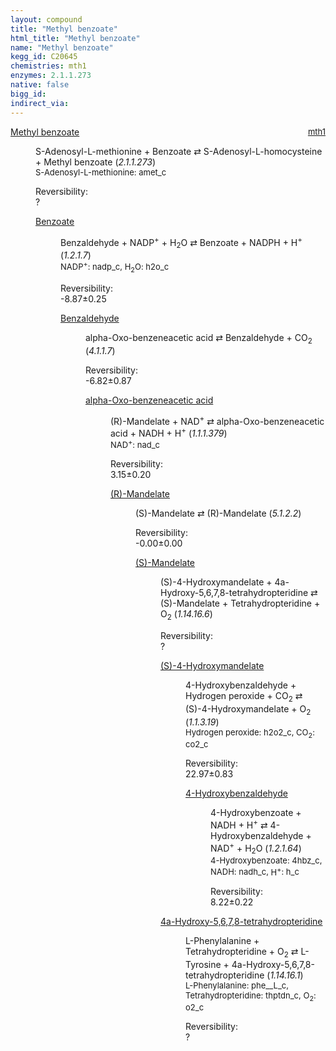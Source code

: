 ```yaml
---
layout: compound
title: "Methyl benzoate"
html_title: "Methyl benzoate"
name: "Methyl benzoate"
kegg_id: C20645
chemistries: mth1
enzymes: 2.1.1.273
native: false
bigg_id:
indirect_via:
---
```

<dl><dt class="rs-product"><a class="link-dark" data-bs-html="true" data-bs-title="KEGG: C20645" data-bs-toggle="tooltip" href="{{ site.url }}{{ site.baseurl }}/compounds/C20645">Methyl benzoate</a><span style="float: right; max-width: 40%"><a class="link-dark opacity-50" href="{{ site.url }}{{ site.baseurl }}/chemistries/mth1" style="font-size: small; word-wrap: anywhere;">mth1</a></span></dt><dd><p>S-Adenosyl-L-methionine + Benzoate ⇄ S-Adenosyl-L-homocysteine + Methyl benzoate (<i>2.1.1.273</i>)<br/><span style="font-size: small;"><span data-bs-html="true" data-bs-title="KEGG: C00019" data-bs-toggle="tooltip">S-Adenosyl-L-methionine</span>: amet_c</span><br/><div class="reversibility_info">Reversibility: <div class="progress"><div aria-valuemax="100" aria-valuemin="0" aria-valuenow="0" class="progress-bar bg-light" role="progressbar" style="width: 100%"></div></div><span>?</span><div class="progress"><div aria-valuemax="10" aria-valuemin="0" aria-valuenow="0" class="progress-bar bg-light" role="progressbar" style="width: 100%"></div></div></div></p><dl><dt><a class="link-dark" data-bs-html="true" data-bs-title="KEGG: C00180" data-bs-toggle="tooltip" href="{{ site.url }}{{ site.baseurl }}/compounds/C00180">Benzoate</a><span style="float: right; max-width: 40%"><a class="link-dark opacity-50" href="{{ site.url }}{{ site.baseurl }}/chemistries/None" style="font-size: small; word-wrap: anywhere;"></a></span></dt><dd><p>Benzaldehyde + NADP<sup>+</sup> + H<sub>2</sub>O ⇄ Benzoate + NADPH + H<sup>+</sup> (<i>1.2.1.7</i>)<br/><span style="font-size: small;"><span data-bs-html="true" data-bs-title="KEGG: C00006" data-bs-toggle="tooltip">NADP<sup>+</sup></span>: nadp_c, <span data-bs-html="true" data-bs-title="KEGG: C00001" data-bs-toggle="tooltip">H<sub>2</sub>O</span>: h2o_c</span><br/><div class="reversibility_info">Reversibility: <div class="progress" style="flex-direction: row-reverse;"><div aria-valuemax="10" aria-valuemin="0" aria-valuenow="-8.8691893521114" class="progress-bar bg-success" role="progressbar" style="width: 88.69%"></div><div aria-valuemax="10" aria-valuemin="0" aria-valuenow="-8.8691893521114" class="progress-bar bg-warning" role="progressbar" style="width: 2.53%"></div></div><span>-8.87±0.25</span><div class="progress"><div aria-valuemax="10" aria-valuemin="0" aria-valuenow="-8.8691893521114" class="progress-bar bg-danger" role="progressbar" style="width: 0%"></div></div></div></p><dl><dt><a class="link-dark" data-bs-html="true" data-bs-title="KEGG: C00261" data-bs-toggle="tooltip" href="{{ site.url }}{{ site.baseurl }}/compounds/C00261">Benzaldehyde</a><span style="float: right; max-width: 40%"><a class="link-dark opacity-50" href="{{ site.url }}{{ site.baseurl }}/chemistries/None" style="font-size: small; word-wrap: anywhere;"></a></span></dt><dd><p>alpha-Oxo-benzeneacetic acid ⇄ Benzaldehyde + CO<sub>2</sub> (<i>4.1.1.7</i>)<br/><div class="reversibility_info">Reversibility: <div class="progress" style="flex-direction: row-reverse;"><div aria-valuemax="10" aria-valuemin="0" aria-valuenow="-6.8202780834434735" class="progress-bar bg-success" role="progressbar" style="width: 68.20%"></div><div aria-valuemax="10" aria-valuemin="0" aria-valuenow="-6.8202780834434735" class="progress-bar bg-warning" role="progressbar" style="width: 8.65%"></div></div><span>-6.82±0.87</span><div class="progress"><div aria-valuemax="10" aria-valuemin="0" aria-valuenow="-6.8202780834434735" class="progress-bar bg-danger" role="progressbar" style="width: 0%"></div></div></div></p><dl><dt><a class="link-dark" data-bs-html="true" data-bs-title="KEGG: C02137" data-bs-toggle="tooltip" href="{{ site.url }}{{ site.baseurl }}/compounds/C02137">alpha-Oxo-benzeneacetic acid</a><span style="float: right; max-width: 40%"><a class="link-dark opacity-50" href="{{ site.url }}{{ site.baseurl }}/chemistries/None" style="font-size: small; word-wrap: anywhere;"></a></span></dt><dd><p>(R)-Mandelate + NAD<sup>+</sup> ⇄ alpha-Oxo-benzeneacetic acid + NADH + H<sup>+</sup> (<i>1.1.1.379</i>)<br/><span style="font-size: small;"><span data-bs-html="true" data-bs-title="KEGG: C00003" data-bs-toggle="tooltip">NAD<sup>+</sup></span>: nad_c</span><br/><div class="reversibility_info">Reversibility: <div class="progress"><div aria-valuemax="100" aria-valuemin="0" aria-valuenow="0" class="progress-bar bg-success" role="progressbar" style="width: 0%"></div></div><span>3.15±0.20</span><div class="progress"><div aria-valuemax="10" aria-valuemin="0" aria-valuenow="3.152439246074379" class="progress-bar bg-danger" role="progressbar" style="width: 31.52%"></div><div aria-valuemax="10" aria-valuemin="0" aria-valuenow="3.152439246074379" class="progress-bar bg-warning" role="progressbar" style="width: 1.99%"></div></div></div></p><dl><dt><a class="link-dark" data-bs-html="true" data-bs-title="KEGG: C01983" data-bs-toggle="tooltip" href="{{ site.url }}{{ site.baseurl }}/compounds/C01983">(R)-Mandelate</a><span style="float: right; max-width: 40%"><a class="link-dark opacity-50" href="{{ site.url }}{{ site.baseurl }}/chemistries/None" style="font-size: small; word-wrap: anywhere;"></a></span></dt><dd><p>(S)-Mandelate ⇄ (R)-Mandelate (<i>5.1.2.2</i>)<br/><div class="reversibility_info">Reversibility: <div class="progress" style="flex-direction: row-reverse;"><div aria-valuemax="10" aria-valuemin="0" aria-valuenow="-0.0006562226610679395" class="progress-bar bg-success" role="progressbar" style="width: 0.01%"></div><div aria-valuemax="10" aria-valuemin="0" aria-valuenow="-0.0006562226610679395" class="progress-bar bg-warning" role="progressbar" style="width: 0.00%"></div></div><span>-0.00±0.00</span><div class="progress"><div aria-valuemax="10" aria-valuemin="0" aria-valuenow="-0.0006562226610679395" class="progress-bar bg-danger" role="progressbar" style="width: 0%"></div></div></div></p><dl><dt><a class="link-dark" data-bs-html="true" data-bs-title="KEGG: C01984" data-bs-toggle="tooltip" href="{{ site.url }}{{ site.baseurl }}/compounds/C01984">(S)-Mandelate</a><span style="float: right; max-width: 40%"><a class="link-dark opacity-50" href="{{ site.url }}{{ site.baseurl }}/chemistries/None" style="font-size: small; word-wrap: anywhere;"></a></span></dt><dd><p>(S)-4-Hydroxymandelate + 4a-Hydroxy-5,6,7,8-tetrahydropteridine ⇄ (S)-Mandelate + Tetrahydropteridine + O<sub>2</sub> (<i>1.14.16.6</i>)<br/><div class="reversibility_info">Reversibility: <div class="progress"><div aria-valuemax="100" aria-valuemin="0" aria-valuenow="0" class="progress-bar bg-light" role="progressbar" style="width: 100%"></div></div><span>?</span><div class="progress"><div aria-valuemax="10" aria-valuemin="0" aria-valuenow="0" class="progress-bar bg-light" role="progressbar" style="width: 100%"></div></div></div></p><dl><dt><a class="link-dark" data-bs-html="true" data-bs-title="KEGG: C03198" data-bs-toggle="tooltip" href="{{ site.url }}{{ site.baseurl }}/compounds/C03198">(S)-4-Hydroxymandelate</a><span style="float: right; max-width: 40%"><a class="link-dark opacity-50" href="{{ site.url }}{{ site.baseurl }}/chemistries/None" style="font-size: small; word-wrap: anywhere;"></a></span></dt><dd><p>4-Hydroxybenzaldehyde + Hydrogen peroxide + CO<sub>2</sub> ⇄ (S)-4-Hydroxymandelate + O<sub>2</sub> (<i>1.1.3.19</i>)<br/><span style="font-size: small;"><span data-bs-html="true" data-bs-title="KEGG: C00027" data-bs-toggle="tooltip">Hydrogen peroxide</span>: h2o2_c, <span data-bs-html="true" data-bs-title="KEGG: C00011" data-bs-toggle="tooltip">CO<sub>2</sub></span>: co2_c</span><br/><div class="reversibility_info">Reversibility: <div class="progress"><div aria-valuemax="100" aria-valuemin="0" aria-valuenow="0" class="progress-bar bg-success" role="progressbar" style="width: 0%"></div></div><span>22.97±0.83</span><div class="progress"><div aria-valuemax="10" aria-valuemin="0" aria-valuenow="22.96983704854385" class="progress-bar bg-danger" role="progressbar" style="width: 229.70%"></div></div></div></p><dl><dt><a class="link-dark" data-bs-html="true" data-bs-title="KEGG: C00633" data-bs-toggle="tooltip" href="{{ site.url }}{{ site.baseurl }}/compounds/C00633">4-Hydroxybenzaldehyde</a><span style="float: right; max-width: 40%"><a class="link-dark opacity-50" href="{{ site.url }}{{ site.baseurl }}/chemistries/None" style="font-size: small; word-wrap: anywhere;"></a></span></dt><dd><p>4-Hydroxybenzoate + NADH + H<sup>+</sup> ⇄ 4-Hydroxybenzaldehyde + NAD<sup>+</sup> + H<sub>2</sub>O (<i>1.2.1.64</i>)<br/><span style="font-size: small;"><span data-bs-html="true" data-bs-title="KEGG: C00156" data-bs-toggle="tooltip">4-Hydroxybenzoate</span>: 4hbz_c, <span data-bs-html="true" data-bs-title="KEGG: C00004" data-bs-toggle="tooltip">NADH</span>: nadh_c, <span data-bs-html="true" data-bs-title="KEGG: C00080" data-bs-toggle="tooltip">H<sup>+</sup></span>: h_c</span><br/><div class="reversibility_info">Reversibility: <div class="progress"><div aria-valuemax="100" aria-valuemin="0" aria-valuenow="0" class="progress-bar bg-success" role="progressbar" style="width: 0%"></div></div><span>8.22±0.22</span><div class="progress"><div aria-valuemax="10" aria-valuemin="0" aria-valuenow="8.221412807901684" class="progress-bar bg-danger" role="progressbar" style="width: 82.21%"></div><div aria-valuemax="10" aria-valuemin="0" aria-valuenow="8.221412807901684" class="progress-bar bg-warning" role="progressbar" style="width: 2.20%"></div></div></div></p><dl></dl></dd></dl></dd><dt><a class="link-dark" data-bs-html="true" data-bs-title="KEGG: C22239" data-bs-toggle="tooltip" href="{{ site.url }}{{ site.baseurl }}/compounds/C22239">4a-Hydroxy-5,6,7,8-tetrahydropteridine</a><span style="float: right; max-width: 40%"><a class="link-dark opacity-50" href="{{ site.url }}{{ site.baseurl }}/chemistries/None" style="font-size: small; word-wrap: anywhere;"></a></span></dt><dd><p>L-Phenylalanine + Tetrahydropteridine + O<sub>2</sub> ⇄ L-Tyrosine + 4a-Hydroxy-5,6,7,8-tetrahydropteridine (<i>1.14.16.1</i>)<br/><span style="font-size: small;"><span data-bs-html="true" data-bs-title="KEGG: C00079" data-bs-toggle="tooltip">L-Phenylalanine</span>: phe__L_c, <span data-bs-html="true" data-bs-title="KEGG: C05650" data-bs-toggle="tooltip">Tetrahydropteridine</span>: thptdn_c, <span data-bs-html="true" data-bs-title="KEGG: C00007" data-bs-toggle="tooltip">O<sub>2</sub></span>: o2_c</span><br/><div class="reversibility_info">Reversibility: <div class="progress"><div aria-valuemax="100" aria-valuemin="0" aria-valuenow="0" class="progress-bar bg-light" role="progressbar" style="width: 100%"></div></div><span>?</span><div class="progress"><div aria-valuemax="10" aria-valuemin="0" aria-valuenow="0" class="progress-bar bg-light" role="progressbar" style="width: 100%"></div></div></div></p><dl></dl></dd></dl></dd></dl></dd></dl></dd></dl></dd></dl></dd></dl></dd></dl>